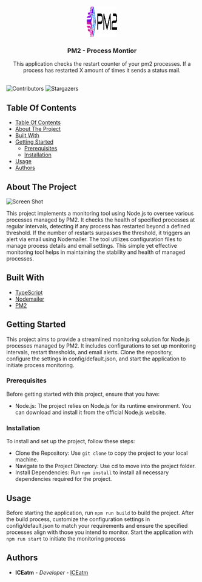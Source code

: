 <br/>
<p align="center">
  <a href="https://github.com/ICEatm/pm2-monitor">
    <img src="https://raw.githubusercontent.com/Unitech/pm2/development/pres/pm2-v4.png" alt="Logo" width="80" height="80">
  </a>

  <h3 align="center">PM2 - Process Montior</h3>

  <p align="center">
    This application checks the restart counter of your pm2 processes. If a process has restarted X amount of times it sends a status mail.
    <br/>
    <br/>
  </p>
</p>

![Contributors](https://img.shields.io/github/contributors/ICEatm/pm2-monitor?color=dark-green) ![Stargazers](https://img.shields.io/github/stars/ICEatm/pm2-monitor?style=social) 

## Table Of Contents
- [Table Of Contents](#table-of-contents)
- [About The Project](#about-the-project)
- [Built With](#built-with)
- [Getting Started](#getting-started)
  - [Prerequisites](#prerequisites)
  - [Installation](#installation)
- [Usage](#usage)
- [Authors](#authors)

## About The Project
![Screen Shot](https://i.imgur.com/MgngEFh.png)

This project implements a monitoring tool using Node.js to oversee various processes managed by PM2. It checks the health of specified processes at regular intervals, detecting if any process has restarted beyond a defined threshold. If the number of restarts surpasses the threshold, it triggers an alert via email using Nodemailer. The tool utilizes configuration files to manage process details and email settings. This simple yet effective monitoring tool helps in maintaining the stability and health of managed processes.

## Built With
* [TypeScript](https://www.typescriptlang.org/)
* [Nodemailer](https://nodemailer.com/)
* [PM2](https://pm2.keymetrics.io/)

## Getting Started
This project aims to provide a streamlined monitoring solution for Node.js processes managed by PM2. It includes configurations to set up monitoring intervals, restart thresholds, and email alerts. Clone the repository, configure the settings in config/default.json, and start the application to initiate process monitoring.

### Prerequisites
Before getting started with this project, ensure that you have:

- Node.js: The project relies on Node.js for its runtime environment. You can download and install it from the official Node.js website.

### Installation
To install and set up the project, follow these steps:

- Clone the Repository: Use `git clone` to copy the project to your local machine.
- Navigate to the Project Directory: Use cd to move into the project folder.
- Install Dependencies: Run `npm install` to install all necessary dependencies required for the project.

## Usage
Before starting the application, run `npm run build` to build the project. After the build process, customize the configuration settings in config/default.json to match your requirements and ensure the specified processes align with those you intend to monitor. Start the application with `npm run start` to initiate the monitoring process

## Authors
* **ICEatm** - *Developer* - [ICEatm](https://github.com/ICEatm)